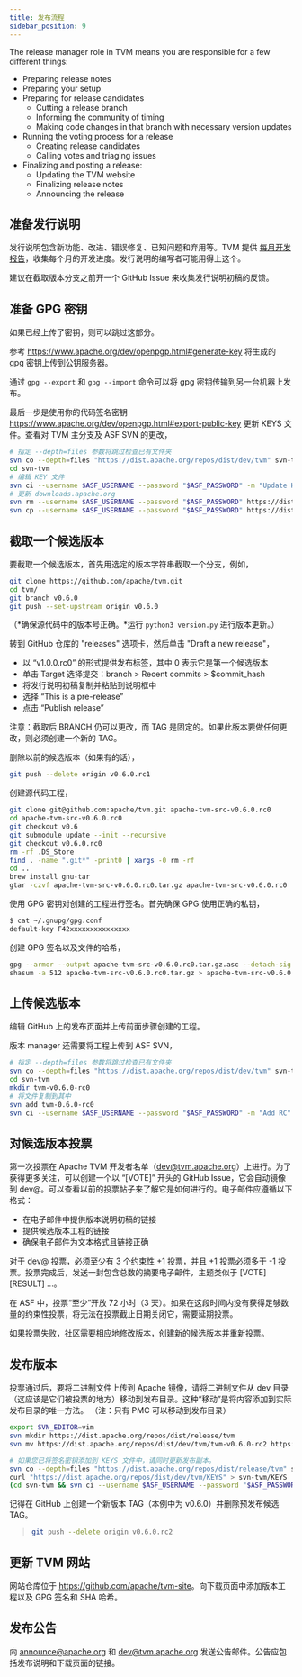 ```yaml
---
title: 发布流程
sidebar_position: 9
---
```


The release manager role in TVM means you are responsible for a few
different things:

-   Preparing release notes
-   Preparing your setup
-   Preparing for release candidates
    -   Cutting a release branch
    -   Informing the community of timing
    -   Making code changes in that branch with necessary version
        updates
-   Running the voting process for a release
    -   Creating release candidates
    -   Calling votes and triaging issues
-   Finalizing and posting a release:
    -   Updating the TVM website
    -   Finalizing release notes
    -   Announcing the release

## 准备发行说明

发行说明包含新功能、改进、错误修复、已知问题和弃用等。TVM 提供 [每月开发报告](https://discuss.tvm.ai/search?q=TVM%20Monthly%20%23Announcement)，收集每个月的开发进度。发行说明的编写者可能用得上这个。

建议在截取版本分支之前开一个 GitHub Issue 来收集发行说明初稿的反馈。

## 准备 GPG 密钥

如果已经上传了密钥，则可以跳过这部分。

参考 <https://www.apache.org/dev/openpgp.html#generate-key> 将生成的 gpg 密钥上传到公钥服务器。

通过 `gpg --export` 和 `gpg --import` 命令可以将 gpg 密钥传输到另一台机器上发布。

最后一步是使用你的代码签名密钥 <https://www.apache.org/dev/openpgp.html#export-public-key> 更新 KEYS 文件。查看对 TVM 主分支及 ASF SVN 的更改，

``` bash
# 指定 --depth=files 参数将跳过检查已有文件夹
svn co --depth=files "https://dist.apache.org/repos/dist/dev/tvm" svn-tvm
cd svn-tvm
# 编辑 KEY 文件
svn ci --username $ASF_USERNAME --password "$ASF_PASSWORD" -m "Update KEYS"
# 更新 downloads.apache.org
svn rm --username $ASF_USERNAME --password "$ASF_PASSWORD" https://dist.apache.org/repos/dist/release/tvm/KEYS -m "Update KEYS"
svn cp --username $ASF_USERNAME --password "$ASF_PASSWORD" https://dist.apache.org/repos/dist/dev/tvm/KEYS https://dist.apache.org/repos/dist/release/tvm/ -m "Update KEYS"
```

## 截取一个候选版本

要截取一个候选版本，首先用选定的版本字符串截取一个分支，例如，

``` bash
git clone https://github.com/apache/tvm.git
cd tvm/
git branch v0.6.0
git push --set-upstream origin v0.6.0
```

（*确保源代码中的版本号正确。*运行 `python3 version.py` 进行版本更新。）

转到 GitHub 仓库的 "releases" 选项卡，然后单击 "Draft a new release"，

-   以 “v1.0.0.rc0” 的形式提供发布标签，其中 0 表示它是第一个候选版本
-   单击 Target 选择提交：branch \> Recent commits \> \$commit_hash
-   将发行说明初稿复制并粘贴到说明框中
-   选择 “This is a pre-release”
-   点击 “Publish release”

注意：截取后 BRANCH 仍可以更改，而 TAG 是固定的。如果此版本要做任何更改，则必须创建一个新的 TAG。

删除以前的候选版本（如果有的话），

``` bash
git push --delete origin v0.6.0.rc1
```

创建源代码工程，

``` bash
git clone git@github.com:apache/tvm.git apache-tvm-src-v0.6.0.rc0
cd apache-tvm-src-v0.6.0.rc0
git checkout v0.6
git submodule update --init --recursive
git checkout v0.6.0.rc0
rm -rf .DS_Store
find . -name ".git*" -print0 | xargs -0 rm -rf
cd ..
brew install gnu-tar
gtar -czvf apache-tvm-src-v0.6.0.rc0.tar.gz apache-tvm-src-v0.6.0.rc0
```

使用 GPG 密钥对创建的工程进行签名。首先确保 GPG 使用正确的私钥，

``` bash
$ cat ~/.gnupg/gpg.conf
default-key F42xxxxxxxxxxxxxxx
```

创建 GPG 签名以及文件的哈希，

``` bash
gpg --armor --output apache-tvm-src-v0.6.0.rc0.tar.gz.asc --detach-sig apache-tvm-src-v0.6.0.rc0.tar.gz
shasum -a 512 apache-tvm-src-v0.6.0.rc0.tar.gz > apache-tvm-src-v0.6.0.rc0.tar.gz.sha512
```

## 上传候选版本

编辑 GitHub 上的发布页面并上传前面步骤创建的工程。

版本 manager 还需要将工程上传到 ASF SVN，

``` bash
# 指定 --depth=files 参数将跳过检查已有文件夹
svn co --depth=files "https://dist.apache.org/repos/dist/dev/tvm" svn-tvm
cd svn-tvm
mkdir tvm-v0.6.0-rc0
# 将文件复制到其中
svn add tvm-0.6.0-rc0
svn ci --username $ASF_USERNAME --password "$ASF_PASSWORD" -m "Add RC"
```

## 对候选版本投票

第一次投票在 Apache TVM 开发者名单（<dev@tvm.apache.org>）上进行。为了获得更多关注，可以创建一个以 “[VOTE]” 开头的 GitHub Issue，它会自动镜像到 dev@。可以查看以前的投票帖子来了解它是如何进行的。电子邮件应遵循以下格式：

-   在电子邮件中提供版本说明初稿的链接
-   提供候选版本工程的链接
-   确保电子邮件为文本格式且链接正确

对于 dev@ 投票，必须至少有 3 个约束性 +1 投票，并且 +1 投票必须多于 -1 投票。投票完成后，发送一封包含总数的摘要电子邮件，主题类似于 \[VOTE\]\[RESULT\] \...。

在 ASF 中，投票“至少”开放 72 小时（3 天）。如果在这段时间内没有获得足够数量的约束性投票，将无法在投票截止日期关闭它，需要延期投票。

如果投票失败，社区需要相应地修改版本，创建新的候选版本并重新投票。

## 发布版本

投票通过后，要将二进制文件上传到 Apache 镜像，请将二进制文件从 dev 目录（这应该是它们被投票的地方）移动到发布目录。这种“移动”是将内容添加到实际发布目录的唯一方法。 （注：只有 PMC 可以移动到发布目录）

``` bash
export SVN_EDITOR=vim
svn mkdir https://dist.apache.org/repos/dist/release/tvm
svn mv https://dist.apache.org/repos/dist/dev/tvm/tvm-v0.6.0-rc2 https://dist.apache.org/repos/dist/release/tvm/tvm-v0.6.0

# 如果您已将签名密钥添加到 KEYS 文件中，请同时更新发布副本。
svn co --depth=files "https://dist.apache.org/repos/dist/release/tvm" svn-tvm
curl "https://dist.apache.org/repos/dist/dev/tvm/KEYS" > svn-tvm/KEYS
(cd svn-tvm && svn ci --username $ASF_USERNAME --password "$ASF_PASSWORD" -m"Update KEYS")
```

记得在 GitHub 上创建一个新版本 TAG（本例中为 v0.6.0）并删除预发布候选 TAG。

> ``` bash
> git push --delete origin v0.6.0.rc2
> ```

## 更新 TVM 网站

网站仓库位于 <https://github.com/apache/tvm-site>。向下载页面中添加版本工程以及 GPG 签名和 SHA 哈希。

## 发布公告

向 <announce@apache.org> 和 <dev@tvm.apache.org> 发送公告邮件。公告应包括发布说明和下载页面的链接。
